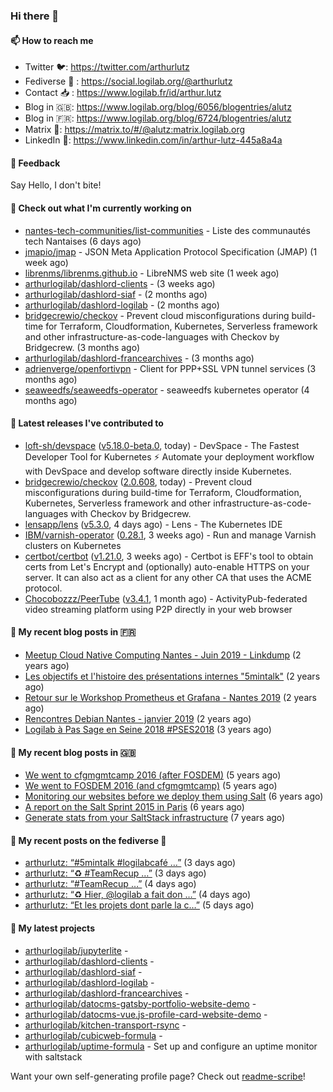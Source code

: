 ### Hi there 👋

#### 📫 How to reach me

- Twitter 🐦: https://twitter.com/arthurlutz
- Fediverse 🐘 : https://social.logilab.org/@arthurlutz
- Contact 📥 : https://www.logilab.fr/id/arthur.lutz
- Blog in 🇬🇧: https://www.logilab.org/blog/6056/blogentries/alutz
- Blog in 🇫🇷: https://www.logilab.org/blog/6724/blogentries/alutz
- Matrix 💬: https://matrix.to/#/@alutz:matrix.logilab.org
- LinkedIn 👔:  https://www.linkedin.com/in/arthur-lutz-445a8a4a

#### 💬 Feedback

Say Hello, I don't bite!

#### 👷 Check out what I'm currently working on

- [nantes-tech-communities/list-communities](https://github.com/nantes-tech-communities/list-communities) - Liste des communautés tech Nantaises (6 days ago)
- [jmapio/jmap](https://github.com/jmapio/jmap) - JSON Meta Application Protocol Specification (JMAP) (1 week ago)
- [librenms/librenms.github.io](https://github.com/librenms/librenms.github.io) - LibreNMS web site (1 week ago)
- [arthurlogilab/dashlord-clients](https://github.com/arthurlogilab/dashlord-clients) -  (3 weeks ago)
- [arthurlogilab/dashlord-siaf](https://github.com/arthurlogilab/dashlord-siaf) -  (2 months ago)
- [arthurlogilab/dashlord-logilab](https://github.com/arthurlogilab/dashlord-logilab) -  (2 months ago)
- [bridgecrewio/checkov](https://github.com/bridgecrewio/checkov) - Prevent cloud misconfigurations during build-time for Terraform, Cloudformation, Kubernetes, Serverless framework and other infrastructure-as-code-languages with Checkov by Bridgecrew. (3 months ago)
- [arthurlogilab/dashlord-francearchives](https://github.com/arthurlogilab/dashlord-francearchives) -  (3 months ago)
- [adrienverge/openfortivpn](https://github.com/adrienverge/openfortivpn) - Client for PPP&#43;SSL VPN tunnel services (3 months ago)
- [seaweedfs/seaweedfs-operator](https://github.com/seaweedfs/seaweedfs-operator) - seaweedfs kubernetes operator (4 months ago)


#### 🔭 Latest releases I've contributed to

- [loft-sh/devspace](https://github.com/loft-sh/devspace) ([v5.18.0-beta.0](https://github.com/loft-sh/devspace/releases/tag/v5.18.0-beta.0), today) - DevSpace - The Fastest Developer Tool for Kubernetes ⚡ Automate your deployment workflow with DevSpace and develop software directly inside Kubernetes.
- [bridgecrewio/checkov](https://github.com/bridgecrewio/checkov) ([2.0.608](https://github.com/bridgecrewio/checkov/releases/tag/2.0.608), today) - Prevent cloud misconfigurations during build-time for Terraform, Cloudformation, Kubernetes, Serverless framework and other infrastructure-as-code-languages with Checkov by Bridgecrew.
- [lensapp/lens](https://github.com/lensapp/lens) ([v5.3.0](https://github.com/lensapp/lens/releases/tag/v5.3.0), 4 days ago) - Lens - The Kubernetes IDE
- [IBM/varnish-operator](https://github.com/IBM/varnish-operator) ([0.28.1](https://github.com/IBM/varnish-operator/releases/tag/0.28.1), 3 weeks ago) - Run and manage Varnish clusters on Kubernetes
- [certbot/certbot](https://github.com/certbot/certbot) ([v1.21.0](https://github.com/certbot/certbot/releases/tag/v1.21.0), 3 weeks ago) - Certbot is EFF&#39;s tool to obtain certs from Let&#39;s Encrypt and (optionally) auto-enable HTTPS on your server.  It can also act as a client for any other CA that uses the ACME protocol.
- [Chocobozzz/PeerTube](https://github.com/Chocobozzz/PeerTube) ([v3.4.1](https://github.com/Chocobozzz/PeerTube/releases/tag/v3.4.1), 1 month ago) - ActivityPub-federated video streaming platform using P2P directly in your web browser

#### 📜 My recent blog posts in 🇫🇷

- [Meetup Cloud Native Computing Nantes - Juin 2019 - Linkdump](https://www.logilab.org/blogentry/10132594) (2 years ago)
- [Les objectifs et l&#39;histoire des présentations internes &#34;5mintalk&#34;](https://www.logilab.org/blogentry/10131689) (2 years ago)
- [Retour sur le Workshop Prometheus et Grafana - Nantes 2019](https://www.logilab.org/blogentry/10131299) (2 years ago)
- [Rencontres Debian Nantes - janvier 2019](https://www.logilab.org/blogentry/10131004) (2 years ago)
- [Logilab à Pas Sage en Seine 2018 #PSES2018](https://www.logilab.org/blogentry/10128951) (3 years ago)

#### 📜 My recent blog posts in 🇬🇧

- [We went to cfgmgmtcamp 2016 (after FOSDEM)](https://www.logilab.org/blogentry/4253513) (5 years ago)
- [We went to FOSDEM 2016 (and cfgmgmtcamp)](https://www.logilab.org/blogentry/4253406) (5 years ago)
- [Monitoring our websites before we deploy them using Salt](https://www.logilab.org/blogentry/288175) (6 years ago)
- [A report on the Salt Sprint 2015 in Paris](https://www.logilab.org/blogentry/288007) (6 years ago)
- [Generate stats from your SaltStack infrastructure](https://www.logilab.org/blogentry/283815) (7 years ago)

#### 📜 My recent posts on the fediverse 🐘

- [arthurlutz: “#5mintalk #logilabcafé  …”](https://social.logilab.org/@arthurlutz/107344136426130368) (3 days ago)
- [arthurlutz: “♻️ #TeamRecup …”](https://social.logilab.org/@arthurlutz/107342956745539708) (3 days ago)
- [arthurlutz: “#TeamRecup …”](https://social.logilab.org/@arthurlutz/107338149098990120) (4 days ago)
- [arthurlutz: “♻️  Hier, @logilab a fait don …”](https://social.logilab.org/@arthurlutz/107336905564460357) (4 days ago)
- [arthurlutz: “Et les projets dont parle la c…”](https://social.logilab.org/@arthurlutz/107331050649220341) (5 days ago)

#### 🌱 My latest projects

- [arthurlogilab/jupyterlite](https://github.com/arthurlogilab/jupyterlite) - 
- [arthurlogilab/dashlord-clients](https://github.com/arthurlogilab/dashlord-clients) - 
- [arthurlogilab/dashlord-siaf](https://github.com/arthurlogilab/dashlord-siaf) - 
- [arthurlogilab/dashlord-logilab](https://github.com/arthurlogilab/dashlord-logilab) - 
- [arthurlogilab/dashlord-francearchives](https://github.com/arthurlogilab/dashlord-francearchives) - 
- [arthurlogilab/datocms-gatsby-portfolio-website-demo](https://github.com/arthurlogilab/datocms-gatsby-portfolio-website-demo) - 
- [arthurlogilab/datocms-vue.js-profile-card-website-demo](https://github.com/arthurlogilab/datocms-vue.js-profile-card-website-demo) - 
- [arthurlogilab/kitchen-transport-rsync](https://github.com/arthurlogilab/kitchen-transport-rsync) - 
- [arthurlogilab/cubicweb-formula](https://github.com/arthurlogilab/cubicweb-formula) - 
- [arthurlogilab/uptime-formula](https://github.com/arthurlogilab/uptime-formula) -  Set up and configure an uptime monitor with saltstack



Want your own self-generating profile page? Check out [readme-scribe](https://github.com/muesli/readme-scribe)!
